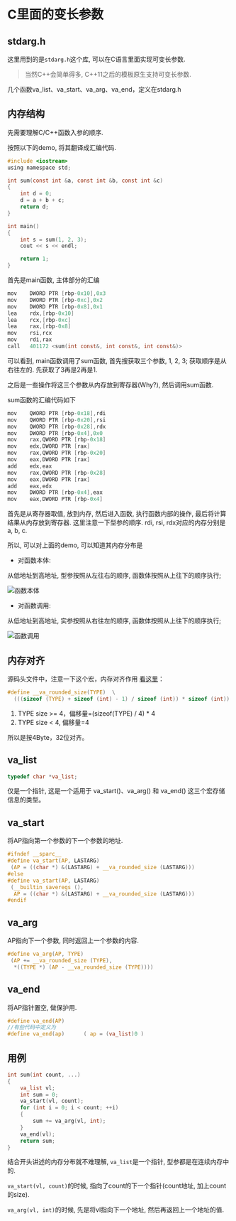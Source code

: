 # C里面的变长参数


## stdarg.h
这里用到的是```stdarg.h```这个库, 可以在C语言里面实现可变长参数.

> 当然C++会简单得多, C++11之后的模板原生支持可变长参数.

几个函数va_list、va_start、va_arg、va_end，定义在stdarg.h

<!--more-->

## 内存结构
先需要理解C/C++函数入参的顺序.

按照以下的demo, 将其翻译成汇编代码.
```C
#include <iostream>
using namespace std;

int sum(const int &a, const int &b, const int &c)
{
    int d = 0;
    d = a + b + c;
    return d;
}

int main()
{
    int s = sum(1, 2, 3);
    cout << s << endl;

    return 1;
}
```

首先是main函数, 主体部分的汇编
```C
mov    DWORD PTR [rbp-0x10],0x3
mov    DWORD PTR [rbp-0xc],0x2
mov    DWORD PTR [rbp-0x8],0x1
lea    rdx,[rbp-0x10]
lea    rcx,[rbp-0xc]
lea    rax,[rbp-0x8]
mov    rsi,rcx
mov    rdi,rax
call   401172 <sum(int const&, int const&, int const&)>
```

可以看到, main函数调用了sum函数, 首先搜获取三个参数, 1, 2, 3; 获取顺序是从右往左的. 先获取了3再是2再是1.

之后是一些操作将这三个参数从内存放到寄存器(Why?), 然后调用sum函数.

sum函数的汇编代码如下
```C
mov    QWORD PTR [rbp-0x18],rdi
mov    QWORD PTR [rbp-0x20],rsi
mov    QWORD PTR [rbp-0x28],rdx
mov    DWORD PTR [rbp-0x4],0x0
mov    rax,QWORD PTR [rbp-0x18]
mov    edx,DWORD PTR [rax]
mov    rax,QWORD PTR [rbp-0x20]
mov    eax,DWORD PTR [rax]
add    edx,eax
mov    rax,QWORD PTR [rbp-0x28]
mov    eax,DWORD PTR [rax]
add    eax,edx
mov    DWORD PTR [rbp-0x4],eax
mov    eax,DWORD PTR [rbp-0x4]
```

首先是从寄存器取值, 放到内存, 然后进入函数, 执行函数内部的操作, 最后将计算结果从内存放到寄存器. 这里注意一下型参的顺序.
rdi, rsi, rdx对应的内存分别是a, b, c.

所以, 可以对上面的demo, 可以知道其内存分布是

- 对函数本体:

从低地址到高地址, 型参按照从左往右的顺序, 函数体按照从上往下的顺序执行;

![函数本体](https://bu.dusays.com/2022/06/26/62b87a591f18a.png  "函数本体")

- 对函数调用:

从低地址到高地址, 实参按照从右往左的顺序, 函数体按照从上往下的顺序执行;

![函数调用](https://bu.dusays.com/2022/06/26/62b87a5bce077.png  "函数调用")

## 内存对齐
源码头文件中，注意一下这个宏，内存对齐作用 [看这里](https://www.cnblogs.com/cpoint/p/3369456.html)：

```C
#define __va_rounded_size(TYPE)  \
  (((sizeof (TYPE) + sizeof (int) - 1) / sizeof (int)) * sizeof (int))
```

1. TYPE size >= 4，偏移量=(sizeof(TYPE) / 4) * 4
2. TYPE size < 4, 偏移量=4

所以是按4Byte，32位对齐。

## va_list
```C
typedef char *va_list;
```
仅是一个指针, 这是一个适用于 va_start()、va_arg() 和 va_end() 这三个宏存储信息的类型。

## va_start
将AP指向第一个参数的下一个参数的地址.
```C
#ifndef __sparc__
#define va_start(AP, LASTARG)                                           \
 (AP = ((char *) &(LASTARG) + __va_rounded_size (LASTARG)))
#else
#define va_start(AP, LASTARG)                                           \
 (__builtin_saveregs (),                                                \
  AP = ((char *) &(LASTARG) + __va_rounded_size (LASTARG)))
#endif
```

## va_arg
AP指向下一个参数, 同时返回上一个参数的内容.
```C
#define va_arg(AP, TYPE)                                                \
 (AP += __va_rounded_size (TYPE),                                       \
  *((TYPE *) (AP - __va_rounded_size (TYPE))))
```

## va_end
将AP指针置空, 做保护用.
```C
#define va_end(AP)
//有些代码中定义为
#define va_end(ap)      ( ap = (va_list)0 )
```

## 用例
```C
int sum(int count, ...)
{
    va_list vl;
    int sum = 0;
    va_start(vl, count);
    for (int i = 0; i < count; ++i)
    {
        sum += va_arg(vl, int);
    }
    va_end(vl);
    return sum;
}
```
结合开头讲述的内存分布就不难理解, ```va_list```是一个指针, 型参都是在连续内存中的.

```va_start(vl, count)```的时候, 指向了count的下一个指针(count地址, 加上count的size).

```va_arg(vl, int)```的时候, 先是将vl指向下一个地址, 然后再返回上一个地址的值.
